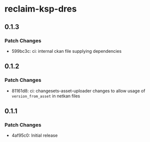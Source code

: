# reclaim-ksp-dres

## 0.1.3

### Patch Changes

- 599bc3c: ci: internal ckan file supplying dependencies

## 0.1.2

### Patch Changes

- 81161d8: ci: changesets-asset-uploader changes to allow usage of `version_from_asset` in netkan files

## 0.1.1

### Patch Changes

- 4af95c0: Initial release
